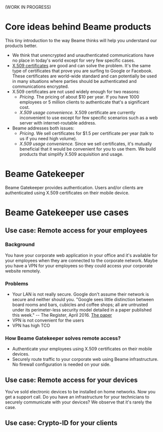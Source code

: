 (WORK IN PROGRESS)

# Core ideas behind Beame products

This tiny introduction to the way Beame thinks will help you understand our products better.

* We think that unencrypted and unauthenticated communications have no place in today's world except for very few specific cases.
* [X.509 certificates](https://en.wikipedia.org/wiki/X.509) are good and can solve the problem. It's the same type of certificates that prove you are surfing to Google or Facebook. These certificates are world-wide standard and can potentially be used in many situations where parties should be authenticated and communications encrypted.
* X.509 certificates are not used widely enough for two reasons:
	* *Pricing.* The pricing of about $10 per year. If you have 1000 employees or 5 million clients to authenticate that's a significant cost.
	* *X.509 usage convenience.* X.509 certificate are currently inconvenient to use except for few specific scenarios such as a web server with internet-routable address.
* Beame addresses both issues:
	* *Pricing.* We sell certificates for $1.5 per certificate per year (talk to us if you need high volume).
	* *X.509 usage convenience.* Since we sell certificates, it's mutually beneficial that it would be convenient for you to use them. We build products that simplify X.509 acquisition and usage.


# Beame Gatekeeper

Beame Gatekeeper provides authentication. Users and/or clients are authenticated using X.509 certificates on their mobile device.

# Beame Gatekeeper use cases

## Use case: Remote access for your employees

### Background

You have your corporate web application in your office and it's available for your employees when they are connected to the corporate network. Maybe you have a VPN for your employees so they could access your corporate website remotely.

### Problems

* Your LAN is not really secure. Google don't assume their network is secure and neither should you. "Google sees little distinction between board rooms and bars, cubicles and coffee shops; all are untrusted under its perimeter-less security model detailed in a paper published this week." -- The Register, April 2016. [The paper](https://static.googleusercontent.com/media/research.google.com/en//pubs/archive/44860.pdf)
* VPN is not convenient for the users
* VPN has high TCO

### How Beame Gatekeeper solves remote access?

* Authenticate your employees using X.509 certificates on their mobile devices.
* Securely route traffic to your corporate web using Beame infrastructure. No firewall configuration is needed on your side.

## Use case: Remote access for your devices

You've sold electronic devices to be installed on home networks. Now you get a support call. Do you have an infrastructure for your technicians to securely communicate with your devices? We observe that it's rarely the case.

## Use case: Crypto-ID for your clients
